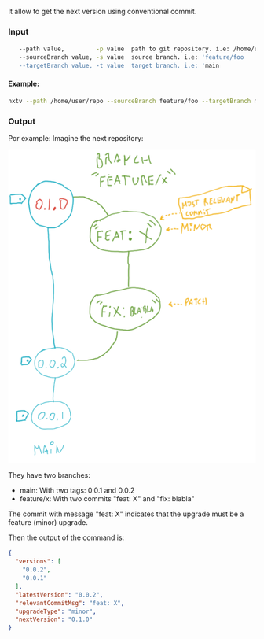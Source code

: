 It allow to get the next version using conventional commit. 

### Input

```bash
   --path value,         -p value  path to git repository. i.e: /home/user/repo
   --sourceBranch value, -s value  source branch. i.e: 'feature/foo
   --targetBranch value, -t value  target branch. i.e: 'main   
```

#### Example:

```bash
nxtv --path /home/user/repo --sourceBranch feature/foo --targetBranch main
```

### Output

Por example: 
Imagine the next repository:

![img.png](img.png)

They have two branches:
- main: With two tags: 0.0.1 and 0.0.2
- feature/x: With two commits "feat: X" and "fix: blabla"

The commit with message "feat: X" indicates that the upgrade must be a feature (minor) upgrade.

Then the output of the command is:

```json
{
  "versions": [
    "0.0.2",
    "0.0.1"    
  ],
  "latestVersion": "0.0.2",
  "relevantCommitMsg": "feat: X",
  "upgradeType": "minor",
  "nextVersion": "0.1.0"
}
```

